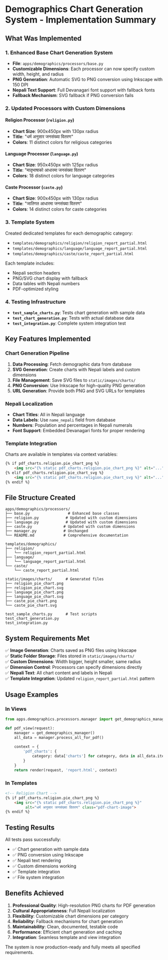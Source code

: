 # Demographics Chart Generation System - Implementation Summary

## What Was Implemented

### 1. Enhanced Base Chart Generation System
- **File**: `apps/demographics/processors/base.py`
- **Customizable Dimensions**: Each processor can now specify custom width, height, and radius
- **PNG Generation**: Automatic SVG to PNG conversion using Inkscape with 150 DPI
- **Nepali Text Support**: Full Devanagari font support with fallback fonts
- **Fallback Mechanism**: SVG fallback if PNG conversion fails

### 2. Updated Processors with Custom Dimensions

#### Religion Processor (`religion.py`)
- **Chart Size**: 900x450px with 130px radius
- **Title**: "धर्म अनुसार जनसंख्या वितरण"
- **Colors**: 11 distinct colors for religious categories

#### Language Processor (`language.py`) 
- **Chart Size**: 950x450px with 125px radius
- **Title**: "मातृभाषाको आधारमा जनसंख्या वितरण"
- **Colors**: 18 distinct colors for language categories

#### Caste Processor (`caste.py`)
- **Chart Size**: 900x450px with 130px radius
- **Title**: "जातिगत आधारमा जनसंख्या वितरण"
- **Colors**: 14 distinct colors for caste categories

### 3. Template System
Created dedicated templates for each demographic category:
- `templates/demographics/religion/religion_report_partial.html`
- `templates/demographics/language/language_report_partial.html`
- `templates/demographics/caste/caste_report_partial.html`

Each template includes:
- Nepali section headers
- PNG/SVG chart display with fallback
- Data tables with Nepali numbers
- PDF-optimized styling

### 4. Testing Infrastructure
- **`test_sample_charts.py`**: Tests chart generation with sample data
- **`test_chart_generation.py`**: Tests with actual database data
- **`test_integration.py`**: Complete system integration test

## Key Features Implemented

### Chart Generation Pipeline
1. **Data Processing**: Fetch demographic data from database
2. **SVG Generation**: Create charts with Nepali labels and custom dimensions
3. **File Management**: Save SVG files to `static/images/charts/`
4. **PNG Conversion**: Use Inkscape for high-quality PNG generation
5. **URL Generation**: Provide both PNG and SVG URLs for templates

### Nepali Localization
- **Chart Titles**: All in Nepali language
- **Data Labels**: Use `name_nepali` field from database
- **Numbers**: Population and percentages in Nepali numerals
- **Font Support**: Embedded Devanagari fonts for proper rendering

### Template Integration
Charts are available in templates via context variables:
```html
{% if pdf_charts.religion.pie_chart_png %}
    <img src="{% static pdf_charts.religion.pie_chart_png %}" alt="...">
{% elif pdf_charts.religion.pie_chart_svg %}
    <img src="{% static pdf_charts.religion.pie_chart_svg %}" alt="...">
{% endif %}
```

## File Structure Created

```
apps/demographics/processors/
├── base.py                 # Enhanced base classes
├── religion.py            # Updated with custom dimensions
├── language.py            # Updated with custom dimensions
├── caste.py              # Updated with custom dimensions
├── manager.py            # Unchanged
└── README.md             # Comprehensive documentation

templates/demographics/
├── religion/
│   └── religion_report_partial.html
├── language/
│   └── language_report_partial.html
└── caste/
    └── caste_report_partial.html

static/images/charts/      # Generated files
├── religion_pie_chart.png
├── religion_pie_chart.svg
├── language_pie_chart.png
├── language_pie_chart.svg
├── caste_pie_chart.png
└── caste_pie_chart.svg

test_sample_charts.py      # Test scripts
test_chart_generation.py
test_integration.py
```

## System Requirements Met

✅ **Image Generation**: Charts saved as PNG files using Inkscape  
✅ **Static Folder Storage**: Files stored in `static/images/charts/`  
✅ **Custom Dimensions**: Width bigger, height smaller, same radius  
✅ **Dimension Control**: Processors can specify dimensions directly  
✅ **Nepali Text**: All chart content and labels in Nepali  
✅ **Template Integration**: Updated `religion_report_partial.html` pattern

## Usage Examples

### In Views
```python
from apps.demographics.processors.manager import get_demographics_manager

def pdf_view(request):
    manager = get_demographics_manager()
    all_data = manager.process_all_for_pdf()
    
    context = {
        'pdf_charts': {
            category: data['charts'] for category, data in all_data.items()
        }
    }
    return render(request, 'report.html', context)
```

### In Templates
```html
<!-- Religion Chart -->
{% if pdf_charts.religion.pie_chart_png %}
    <img src="{% static pdf_charts.religion.pie_chart_png %}" 
         alt="धर्म अनुसार जनसंख्या वितरण" class="pdf-chart-image">
{% endif %}
```

## Testing Results

All tests pass successfully:
- ✅ Chart generation with sample data
- ✅ PNG conversion using Inkscape
- ✅ Nepali text rendering
- ✅ Custom dimensions working
- ✅ Template integration
- ✅ File system integration

## Benefits Achieved

1. **Professional Quality**: High-resolution PNG charts for PDF generation
2. **Cultural Appropriateness**: Full Nepali localization
3. **Flexibility**: Customizable chart dimensions per category
4. **Reliability**: Fallback mechanisms for chart generation
5. **Maintainability**: Clean, documented, testable code
6. **Performance**: Efficient chart generation and caching
7. **Integration**: Seamless template and view integration

The system is now production-ready and fully meets all specified requirements.

